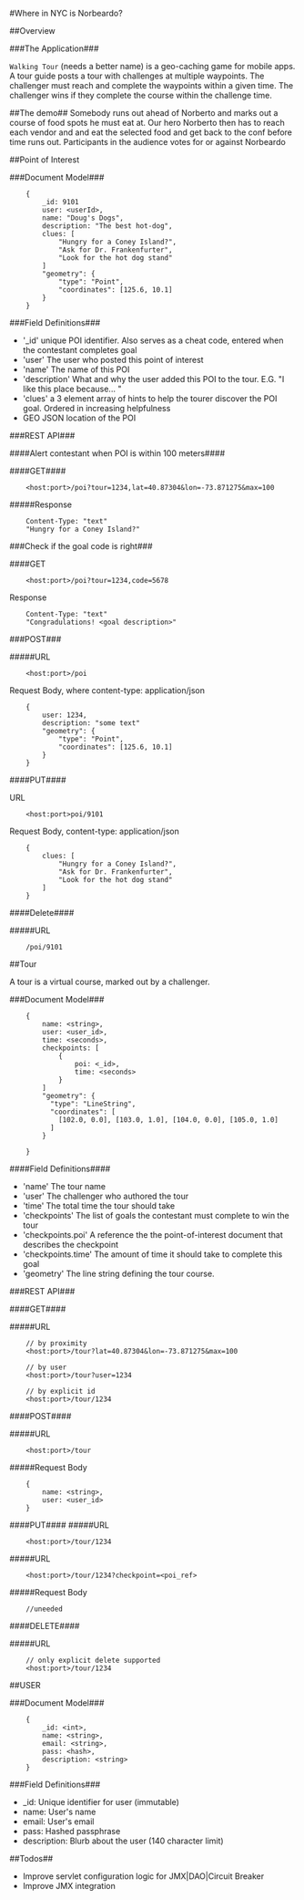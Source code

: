 #Where in NYC is Norbeardo?


##Overview

###The Application###

`Walking Tour` (needs a better name) is a geo-caching game for mobile apps. A tour guide posts a tour with challenges at multiple waypoints.  The challenger must reach and complete the waypoints within a given time. The challenger wins if they complete the course within the challenge time.

##The demo##
Somebody runs out ahead of Norberto and marks out a course of food spots he must eat at. Our hero Norberto then has to reach each vendor and and eat the selected food and get back to the conf before time runs out. Participants in the audience votes for or against Norbeardo

##Point of Interest

###Document Model###

```
    {
        _id: 9101
        user: <userId>,
        name: "Doug's Dogs",
        description: "The best hot-dog",
        clues: [
            "Hungry for a Coney Island?",
            "Ask for Dr. Frankenfurter",
            "Look for the hot dog stand"
        ]
        "geometry": {
            "type": "Point",
            "coordinates": [125.6, 10.1]
        }
    }
```

###Field Definitions###
- '_id' unique POI identifier. Also serves as a cheat code, entered when the contestant completes goal
- 'user' The user who posted this point of interest
- 'name' The name of this POI
- 'description' What and why the user added this POI to the tour. E.G. "I like this place because... "
- 'clues' a 3 element array of hints to help the tourer discover the POI goal. Ordered in increasing helpfulness
- GEO JSON location of the POI


###REST API###

####Alert contestant when POI is within 100 meters####

####GET####

```
    <host:port>/poi?tour=1234,lat=40.87304&lon=-73.871275&max=100
```

#####Response

```
    Content-Type: "text"
    "Hungry for a Coney Island?"
```

###Check if the goal code is right###

####GET

```
    <host:port>/poi?tour=1234,code=5678
```

Response
```
    Content-Type: "text"
    "Congradulations! <goal description>"
```

###POST###

#####URL

```
    <host:port>/poi
```

Request Body, where content-type: application/json

```
    {
        user: 1234,
        description: "some text"
        "geometry": {
            "type": "Point",
            "coordinates": [125.6, 10.1]
        }
    }
```

####PUT####

URL
```
    <host:port>poi/9101
```
Request Body, content-type: application/json

```
    {
        clues: [
            "Hungry for a Coney Island?",
            "Ask for Dr. Frankenfurter",
            "Look for the hot dog stand"
        ] 
    }
```

####Delete####

#####URL

```
    /poi/9101
```

##Tour


A tour is a virtual course, marked out by a challenger. 


###Document Model###
```
    {
        name: <string>,
        user: <user_id>,
        time: <seconds>,
        checkpoints: [
            { 
                poi: <_id>,
                time: <seconds> 
            }   
        ]
        "geometry": {
          "type": "LineString",
          "coordinates": [
            [102.0, 0.0], [103.0, 1.0], [104.0, 0.0], [105.0, 1.0]
          ]
        }
        
    }
```

####Field Definitions####
- 'name' The tour name
- 'user' The challenger who authored the tour
- 'time' The total time the tour should take
- 'checkpoints' The list of goals the contestant must complete to win the tour
- 'checkpoints.poi' A reference the the point-of-interest document that describes the checkpoint
- 'checkpoints.time' The amount of time it should take to complete this goal
- 'geometry' The line string defining the tour course.

###REST API###

####GET####

#####URL 
```
    // by proximity 
    <host:port>/tour?lat=40.87304&lon=-73.871275&max=100

    // by user
    <host:port>/tour?user=1234

    // by explicit id
    <host:port>/tour/1234
```

####POST####

#####URL
```
    <host:port>/tour
```

#####Request Body
```
    {
        name: <string>,
        user: <user_id>
    }  
```

####PUT####
#####URL
```
    <host:port>/tour/1234
```

#####URL
```
    <host:port>/tour/1234?checkpoint=<poi_ref>
```  
#####Request Body
```
    //uneeded 
```

####DELETE####

#####URL
```
    // only explicit delete supported
    <host:port>/tour/1234
```

##USER

###Document Model###
```
    {
        _id: <int>,
        name: <string>,
        email: <string>,
        pass: <hash>,
        description: <string>
    }
```

###Field Definitions###
- _id: Unique identifier for user (immutable)
- name: User's name 
- email: User's email
- pass: Hashed passphrase
- description: Blurb about the user (140 character limit)

##Todos##
- Improve servlet configuration logic for JMX|DAO|Circuit Breaker
- Improve JMX integration